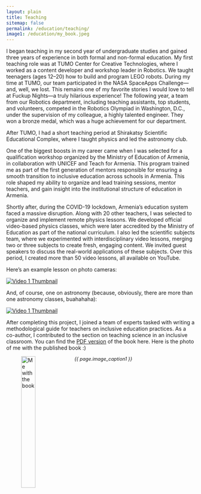 ```yaml
---
layout: plain
title: Teaching
sitemap: false
permalink: /education/teaching/
image1: /education/my_book.jpeg
---
```


I began teaching in my second year of undergraduate studies and gained three years of experience in both formal and non-formal education. My first teaching role was at TUMO Center for Creative Technologies, where I worked as a content developer and workshop leader in Robotics. We taught teenagers (ages 12–20) how to build and program LEGO robots. During my time at TUMO, our team participated in the NASA SpaceApps Challenge—and, well, we lost. This remains one of my favorite stories I would love to tell at Fuckup Nights—a truly hilarious experience!
The following year, a team from our Robotics department, including teaching assistants, top students, and volunteers, competed in the Robotics Olympiad in Washington, D.C., under the supervision of my colleague, a highly talented engineer. They won a bronze medal, which was a huge achievement for our department. 

After TUMO, I had a short teaching period at Shirakatsy Scientific Educational Complex, where I taught physics and led the astronomy club.

One of the biggest boosts in my career came when I was selected for a qualification workshop organized by the Ministry of Education of Armenia, in collaboration with UNICEF and Teach for Armenia. This program trained me as part of the first generation of mentors responsible for ensuring a smooth transition to inclusive education across schools in Armenia. This role shaped my ability to organize and lead training sessions, mentor teachers, and gain insight into the institutional structure of education in Armenia.

Shortly after, during the COVID-19 lockdown, Armenia’s education system faced a massive disruption. Along with 20 other teachers, I was selected to organize and implement remote physics lessons. We developed official video-based physics classes, which were later accredited by the Ministry of Education as part of the national curriculum. I also led the scientific subjects team, where we experimented with interdisciplinary video lessons, merging two or three subjects to create fresh, engaging content. We invited guest speakers to discuss the real-world applications of these subjects. Over this period, I created more than 50 video lessons, all available on YouTube.

Here’s an example lesson on photo cameras:

[![Video 1 Thumbnail](https://img.youtube.com/vi/wfGugXMDBP8/0.jpg)](https://www.youtube.com/watch?v=wfGugXMDBP8)

And, of course, one on astronomy (because, obviously, there are more than one astronomy classes, buahahaha):

[![Video 1 Thumbnail](https://img.youtube.com/vi/k_jFxfAWRMM/0.jpg)](https://www.youtube.com/watch?k_jFxfAWRMM)

After completing this project, I joined a team of experts tasked with writing a methodological guide for teachers on inclusive education practices. As a co-author, I contributed to the section on teaching science in an inclusive classroom. You can find the [PDF version](https://hmk.am/wp-content/uploads/2023/02/%D5%86%D5%A5%D6%80%D5%A1%D5%BC%D5%B8%D5%B2-%D5%A4%D5%A1%D5%BD%D5%A1%D5%BE%D5%A1%D5%B6%D5%A4%D5%B8%D6%82%D5%B4-%D5%B4%D5%A5%D5%A9%D5%B8%D5%A4%D5%A1%D5%AF%D5%A1%D5%B6-%D5%B1%D5%A5%D5%BC%D5%B6%D5%A1%D6%80%D5%AF.pdf) of the book here. Here is the photo of me with the published book :)
 
<figure>
  <img src="{{ page.image1 }}" alt="Me with the book" style="width: 30%; max-width: 200px; float: left; margin-right: 15px;">
  <figcaption style="text-align: left; font-style: italic; font-size: 0.9em;">
    {{ page.image_caption1 }}
  </figcaption>
</figure>



